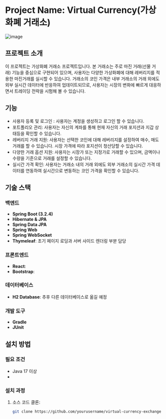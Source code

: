 # Project Name: Virtual Currency(가상화폐 거래소)
![image](https://github.com/csh7733/virtualCurrency/assets/149491102/ae9d283c-5a02-443e-ac8b-f8df95b889ca)


## 프로젝트 소개
이 프로젝트는 가상화폐 거래소 프로젝트입니다. 본 거래소는 주로 마진 거래(선물 거래) 기능을 중심으로 구현되어 있으며, 
사용자는 다양한 가상화폐에 대해 레버리지를 적용한 마진거래를 실시할 수 있습니다. 거래소의 코인 가격은 내부 거래소의 거래 외에도
외부 실시간 데이터에 반응하여 업데이트되므로, 사용자는 시장의 변화에 빠르게 대응하면서 트레이딩 전략을 시험해 볼 수 있습니다.

## 기능
- 사용자 등록 및 로그인 : 사용자는 계정을 생성하고 로그인 할 수 있습니다.
- 포트폴리오 관리: 사용자는 자신의 계좌를 통해 현재 자신의 거래 포지션과 지갑 상태등을 확인할 수 있습니다.
- 레버리지 거래 지원: 사용자는 선택한 코인에 대해 레버리지를 설정하여 매수, 매도 거래를 할 수 있습니다. 시장 가격에 따라 포지션이 청산당할 수 있습니다.
- 다양한 거래 옵션 지원: 사용자는 시장가 또는 지정가로 거래할 수 있으며, 금액이나 수량을 기준으로 거래를 설정할 수 있습니다.
- 실시간 가격 확인: 사용자는 거래소 내의 거래 외에도 외부 거래소의 실시간 가격 데이터를 연동하여 실시간으로 변동하는 코인 가격을 확인할 수 있습니다.

## 기술 스택

### 백엔드
- **Spring Boot (3.2.4)**
- **Hibernate & JPA**
- **Spring Data JPA**
- **Spring Web**
- **Spring WebSocket**
- **Thymeleaf**: 초기 페이지 로딩과 서버 사이드 렌더링 부분 담당

### 프론트엔드
- **React**:
- **Bootstrap**: 

### 데이터베이스
- **H2 Database**: 추후 다른 데이터베이스로 옮길 예정

### 개발 도구
- **Gradle**
- **JUnit**


## 설치 방법
### 필요 조건
- Java 17 이상
- 
### 설치 과정
1. 소스 코드 클론:
   ```bash
   git clone https://github.com/yourusername/virtual-currency-exchange.git
